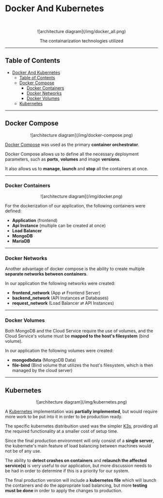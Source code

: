 # Docker And Kubernetes
<br/>
<p align="center">
    ![architecture diagram](/img/docker_all.png)
</p>

<p align="center">
  The containarization technologies utilized
</p>

---

<!-- START doctoc generated TOC please keep comment here to allow auto update -->
<!-- DON'T EDIT THIS SECTION, INSTEAD RE-RUN doctoc TO UPDATE -->
## Table of Contents

- [Docker And Kubernetes](#)
  - [Table of Contents](#table-of-contents)
  - [Docker Compose](#docker-compose)
    - [Docker Containers](#docker-containers)
    - [Docker Networks](#docker-networks)
    - [Docker Volumes](#docker-volumes)
  - [Kubernetes](#kubernetes)

<!-- END doctoc generated TOC please keep comment here to allow auto update -->

---

## Docker Compose

<p align="center">
    ![architecture diagram](/img/docker-compose.png)
</p>

 [Docker Compose](https://docs.docker.com/compose/) was used as the primary **container orchestrator**.

 Docker Compose allows us to define all the necessary deployment parameters, such as **ports**, **volumes** and image **versions**.

 It also allows us to **manage**, **launch** and **stop** all the containers at once.

---

### Docker Containers

<p align="center">
    ![architecture diagram](/img/docker.png)
</p>

 For the dockerization of our application, the following containers were defined:
  - **Application** (frontend)
  - **Api Instance** (multiple can be created at once)
  - **Load Balancer**
  - **MongoDB**
  - **MariaDB**

---

### Docker Networks

 Another advantage of docker compose is the ability to create multiple **separate networks between containers**.

 In our application the following networks were created:
  - **frontend_network** (App ⇄ Frontend Server)
  - **backend_network** (API Instances ⇄ Databases)
  - **request_network** (Load Balancer ⇄ API Instances)

---

### Docker Volumes

 Both MongoDB and the Cloud Service require the use of volumes, and the Cloud Service's volume must be **mapped to the host's filesystem** (bind volume).

 In our application the following volumes were created:
  - **mongodbdata** (MongoDB Data)
  - **file-bind** (Bind volume that utilizes the host's filesystem, which is then managed by the cloud server)

---

## Kubernetes

<p align="center">
    ![architecture diagram](/img/kubernetes.png)
</p>

 A [Kubernetes](https://kubernetes.io/) implementation was **partially implemented**, but would require more work to be put into it in order to be production ready.

 The specific kubernetes distribuition used was the simpler [K3s](https://k3s.io/), providing all the required functionality at a smaller cost of setup time.

 Since the final production environment will only consist of a **single server**, the kubernete's main feature of load balancing between machines would not be of any use.

 The ability to **detect crashes on containers** and **relaunch the affected service(s)** is very useful to our application, but more discussion needs to be had in order to determine if this is a priority for our system.

 The final production version will include a **kubernetes file** which will launch the containers and do the appropriate load balancing, but more **testing must be done** in order to apply the changes to production. 
